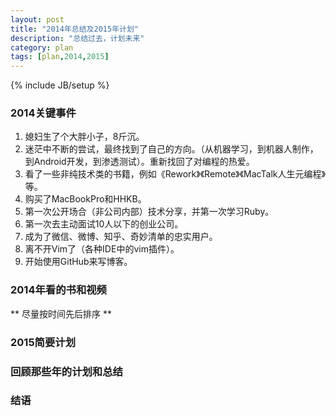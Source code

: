 ```yaml
---
layout: post
title: "2014年总结及2015年计划"
description: "总结过去，计划未来"
category: plan
tags: [plan,2014,2015]
---
```

{% include JB/setup %}

### 2014关键事件
1. 媳妇生了个大胖小子，8斤沉。
1. 迷茫中不断的尝试，最终找到了自己的方向。（从机器学习，到机器人制作，到Android开发，到渗透测试）。重新找回了对编程的热爱。
1. 看了一些非纯技术类的书籍，例如《Rework》《Remote》《MacTalk人生元编程》等。
1. 购买了MacBookPro和HHKB。
1. 第一次公开场合（非公司内部）技术分享，并第一次学习Ruby。
1. 第一次去主动面试10人以下的创业公司。
1. 成为了微信、微博、知乎、奇妙清单的忠实用户。
1. 离不开Vim了（各种IDE中的vim插件）。
1. 开始使用GitHub来写博客。



### 2014年看的书和视频
** 尽量按时间先后排序 **


### 2015简要计划


### 回顾那些年的计划和总结


### 结语
